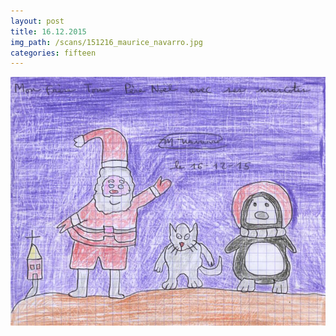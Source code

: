 ```yaml
---
layout: post
title: 16.12.2015
img_path: /scans/151216_maurice_navarro.jpg
categories: fifteen
---
```


![](/scans/151216_maurice_navarro_720.jpg)
